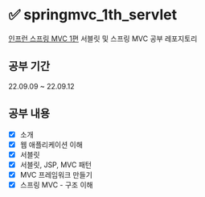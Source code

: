 # ✅ springmvc_1th_servlet
<a href="https://www.inflearn.com/course/%EC%8A%A4%ED%94%84%EB%A7%81-mvc-1">인프런 스프링 MVC 1편</a> 서블릿 및 스프링 MVC 공부 레포지토리
## 공부 기간
22.09.09 ~ 22.09.12
## 공부 내용
- [x] 소개
- [x] 웹 애플리케이션 이해
- [x] 서블릿
- [x] 서블릿, JSP, MVC 패턴
- [x] MVC 프레임워크 만들기
- [x] 스프링 MVC - 구조 이해